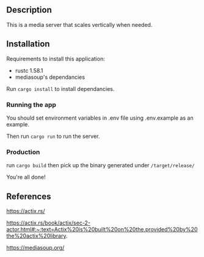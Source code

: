 ## Description

This is a media server that scales vertically when needed.

## Installation

Requirements to install this application:

- rustc 1.58.1
- mediasoup's dependancies

Run `cargo install` to install dependancies.

### Running the app

You should set environment variables in .env file using .env.example as an example.

Then run `cargo run` to run the server.

### Production

run `cargo build` then pick up the binary generated under `/target/release/`

You're all done!

## References

https://actix.rs/

https://actix.rs/book/actix/sec-2-actor.html#:~:text=Actix%20is%20built%20on%20the,provided%20by%20the%20actix%20library.

https://mediasoup.org/
